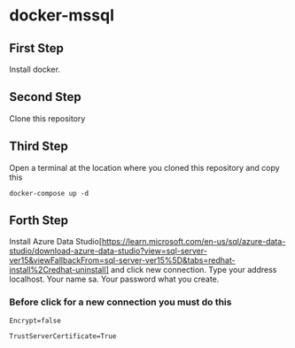 # docker-mssql

## First Step

Install docker.

## Second Step

Clone this repository

## Third Step

Open a terminal at the location where you cloned this repository and copy this

```
docker-compose up -d
```

## Forth Step

Install Azure Data Studio[https://learn.microsoft.com/en-us/sql/azure-data-studio/download-azure-data-studio?view=sql-server-ver15&viewFallbackFrom=sql-server-ver15%5D&tabs=redhat-install%2Credhat-uninstall]
and click new connection. Type your address localhost. Your name sa. Your password what you create.

### Before click for a new connection you must do this

```
Encrypt=false
```

```
TrustServerCertificate=True
```
